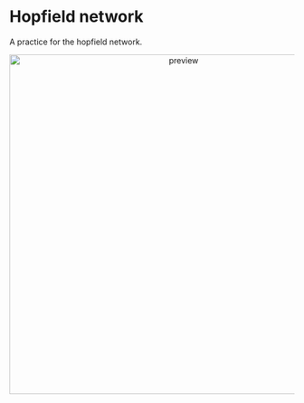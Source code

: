 # Hopfield network

A practice for the hopfield network.

<p align="center">
  <img src="https://i.imgur.com/VoOImyE.png" width="600" alt="preview">
</p>
